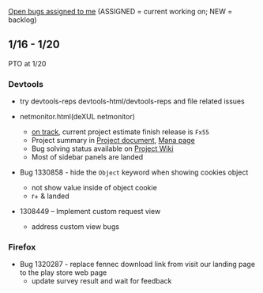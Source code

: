 [Open bugs assigned to me](https://bugzilla.mozilla.org/buglist.cgi?quicksearch=assignee%3Agasolin%40mozilla.com) (ASSIGNED = current working on; NEW = backlog)

## 1/16 - 1/20

PTO at 1/20

### Devtools

- try devtools-reps devtools-html/devtools-reps and file related issues

- netmonitor.html(deXUL netmonitor)
  - [on track](https://wiki.mozilla.org/DevTools/Netmonitor/Archive), current project estimate finish release is `Fx55`
  - Project summary in [Project document], [Mana page]
  - Bug solving status available on [Project Wiki]
  - Most of sidebar panels are landed

- Bug 1330858 - hide the `Object` keyword when showing cookies object
  - not show value inside of object cookie
  - r+ & landed

- 1308449 – Implement custom request view
  - address custom view bugs

### Firefox

- Bug 1320287 - replace fennec download link from visit our landing page to the play store web page
  - update survey result and wait for feedback

[Project document]: https://docs.google.com/document/d/19lyV04YtfX9X5ev2rhFeIuQPaVApgl8qdFpe4Rw4Np4/edit
[Mana page]: https://mana.mozilla.org/wiki/display/PM/Netmonitor+Project+Update
[Project Wiki]:  https://wiki.mozilla.org/DevTools/Netmonitor

